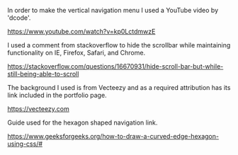 In order to make the vertical navigation menu I used a YouTube video by 'dcode'.

https://www.youtube.com/watch?v=kp0LctdmwzE

I used a comment from stackoverflow to hide the scrollbar while maintaining functionality on IE, Firefox, Safari, and Chrome.

https://stackoverflow.com/questions/16670931/hide-scroll-bar-but-while-still-being-able-to-scroll

The background I used is from Vecteezy and as a required attribution has its link included in the portfolio page.

https://vecteezy.com

Guide used for the hexagon shaped navigation link.

https://www.geeksforgeeks.org/how-to-draw-a-curved-edge-hexagon-using-css/#
